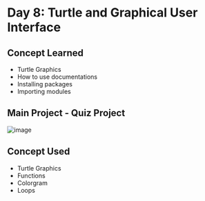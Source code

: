 # Day 8: Turtle and Graphical User Interface

## Concept Learned
- Turtle Graphics
- How to use documentations
- Installing packages
- Importing modules
## Main Project - Quiz Project
![image](https://github.com/user-attachments/assets/aa5a5554-825e-4aca-ae91-7e148480dcf5)
## Concept Used
- Turtle Graphics
- Functions
- Colorgram
- Loops
